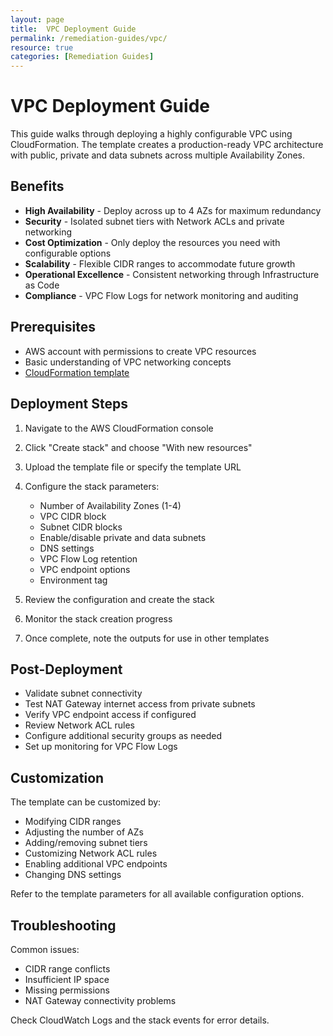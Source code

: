 ```yaml
---
layout: page
title:  VPC Deployment Guide
permalink: /remediation-guides/vpc/
resource: true
categories: [Remediation Guides]
---
```


#  VPC Deployment Guide

This guide walks through deploying a highly configurable VPC using CloudFormation. The template creates a production-ready VPC architecture with public, private and data subnets across multiple Availability Zones.

## Benefits

- **High Availability** - Deploy across up to 4 AZs for maximum redundancy
- **Security** - Isolated subnet tiers with Network ACLs and private networking
- **Cost Optimization** - Only deploy the resources you need with configurable options
- **Scalability** - Flexible CIDR ranges to accommodate future growth
- **Operational Excellence** - Consistent networking through Infrastructure as Code
- **Compliance** - VPC Flow Logs for network monitoring and auditing

## Prerequisites

- AWS account with permissions to create VPC resources
- Basic understanding of VPC networking concepts
- [CloudFormation template](https://github.com/Cloud303/wafr-remediations/blob/main/cloudformation/vpc/vpc.yml)

## Deployment Steps

1. Navigate to the AWS CloudFormation console

2. Click "Create stack" and choose "With new resources"

3. Upload the template file or specify the template URL

4. Configure the stack parameters:
   - Number of Availability Zones (1-4)
   - VPC CIDR block
   - Subnet CIDR blocks
   - Enable/disable private and data subnets
   - DNS settings
   - VPC Flow Log retention
   - VPC endpoint options
   - Environment tag

5. Review the configuration and create the stack

6. Monitor the stack creation progress

7. Once complete, note the outputs for use in other templates

## Post-Deployment

- Validate subnet connectivity
- Test NAT Gateway internet access from private subnets
- Verify VPC endpoint access if configured
- Review Network ACL rules
- Configure additional security groups as needed
- Set up monitoring for VPC Flow Logs

## Customization

The template can be customized by:

- Modifying CIDR ranges
- Adjusting the number of AZs
- Adding/removing subnet tiers
- Customizing Network ACL rules
- Enabling additional VPC endpoints
- Changing DNS settings

Refer to the template parameters for all available configuration options.

## Troubleshooting

Common issues:
- CIDR range conflicts
- Insufficient IP space
- Missing permissions
- NAT Gateway connectivity problems

Check CloudWatch Logs and the stack events for error details.
